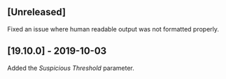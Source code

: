 ## [Unreleased]
Fixed an issue where human readable output was not formatted properly.

## [19.10.0] - 2019-10-03
Added the *Suspicious Threshold* parameter.
